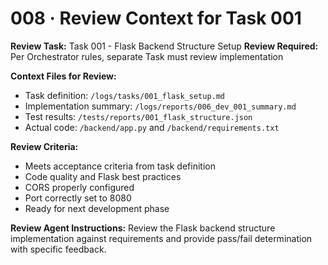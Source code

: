 # 008 · Review Context for Task 001

**Review Task:** Task 001 - Flask Backend Structure Setup
**Review Required:** Per Orchestrator rules, separate Task must review implementation

**Context Files for Review:**
- Task definition: `/logs/tasks/001_flask_setup.md`
- Implementation summary: `/logs/reports/006_dev_001_summary.md`  
- Test results: `/tests/reports/001_flask_structure.json`
- Actual code: `/backend/app.py` and `/backend/requirements.txt`

**Review Criteria:**
- Meets acceptance criteria from task definition
- Code quality and Flask best practices
- CORS properly configured
- Port correctly set to 8080
- Ready for next development phase

**Review Agent Instructions:**
Review the Flask backend structure implementation against requirements and provide pass/fail determination with specific feedback.